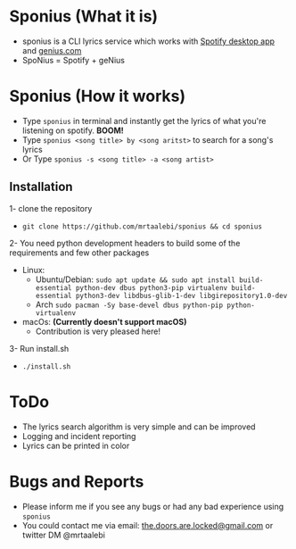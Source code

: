 # Sponius (What it is)
  * sponius is a CLI lyrics service which works with [Spotify desktop app](https://www.spotify.com/us/download) and [genius.com](https://genius.com)
  * SpoNius = Spotify + geNius

# Sponius (How it works)
  * Type `sponius` in terminal and instantly get the lyrics of what you're listening on spotify. **BOOM!**
  * Type `sponius <song title> by <song aritst>` to search for a song's lyrics
  * Or Type `sponius -s <song title> -a <song artist>`

## Installation
1- clone the repository
  * `git clone https://github.com/mrtaalebi/sponius && cd sponius`
  
2- You need python development headers to build some of the requirements and few other packages
  * Linux:
    * Ubuntu/Debian: `sudo apt update && sudo apt install build-essential python-dev dbus python3-pip virtualenv build-essential python3-dev libdbus-glib-1-dev libgirepository1.0-dev`
    * Arch `sudo pacman -Sy base-devel dbus python-pip python-virtualenv`
  * macOs: **(Currently doesn't support macOS)**
    * Contribution is very pleased here!
  
3- Run install.sh
  * `./install.sh`

# ToDo
  * The lyrics search algorithm is very simple and can be improved
  * Logging and incident reporting
  * Lyrics can be printed in color

# Bugs and Reports
  * Please inform me if you see any bugs or had any bad experience using `sponius`
  * You could contact me via email: the.doors.are.locked@gmail.com or twitter DM @mrtaalebi

